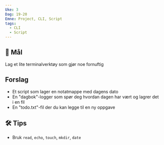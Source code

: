 ```yaml
---
Uke: 3
Dag: 19-20
Emne: Project, CLI, Script
tags:
  - CLI
  - Script
---
```

## 🎯 Mål
Lag et lite terminalverktøy som gjør noe fornuftig

## Forslag
- Et script som lager en notatmappe med dagens dato
- En "dagbok"-logger som spør deg hvordan dagen har vært og lagrer det i en fil
- En "todo.txt"-fil der du kan legge til en ny oppgave

## 🛠️ Tips
- Bruk `read`, `echo`, `touch`, `mkdir`, `date`